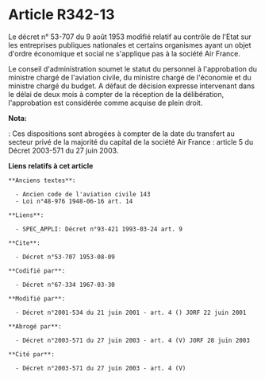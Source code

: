 # Article R342-13

Le décret n° 53-707 du 9 août 1953 modifié relatif au contrôle de l'Etat sur les entreprises publiques nationales et certains
organismes ayant un objet d'ordre économique et social ne s'applique pas à la société Air France.

Le conseil d'administration soumet le statut du personnel à l'approbation du ministre chargé de l'aviation civile, du
ministre chargé de l'économie et du ministre chargé du budget. A défaut de décision expresse intervenant dans le délai de
deux mois à compter de la réception de la délibération, l'approbation est considérée comme acquise de plein droit.

**Nota:**

: Ces dispositions sont abrogées à compter de la date du transfert au secteur privé de la majorité du capital de la société
Air France : article 5 du Décret 2003-571 du 27 juin 2003.

**Liens relatifs à cet article**

	**Anciens textes**:

	  - Ancien code de l'aviation civile 143
	  - Loi n°48-976 1948-06-16 art. 14

	**Liens**:

	  - SPEC_APPLI: Décret n°93-421 1993-03-24 art. 9

	**Cite**:

	  - Décret n°53-707 1953-08-09

	**Codifié par**:

	  - Décret n°67-334 1967-03-30

	**Modifié par**:

	  - Décret n°2001-534 du 21 juin 2001 - art. 4 () JORF 22 juin 2001

	**Abrogé par**:

	  - Décret n°2003-571 du 27 juin 2003 - art. 4 (V) JORF 28 juin 2003

	**Cité par**:

	  - Décret n°2003-571 du 27 juin 2003 - art. 4 (V)
